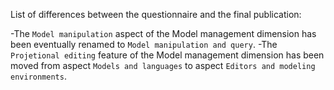 List of differences between the questionnaire and the final publication:

-The `Model manipulation` aspect of the Model management dimension has been eventually renamed to `Model manipulation and query`.
-The `Projetional editing` feature of the Model management dimension has been moved from aspect `Models and languages` to aspect `Editors and modeling environments`.
